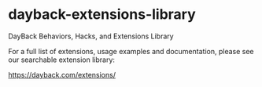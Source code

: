 # dayback-extensions-library
DayBack Behaviors, Hacks, and Extensions Library

For a full list of extensions, usage examples and documentation, please see our searchable extension library:

https://dayback.com/extensions/
